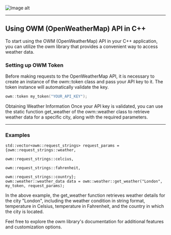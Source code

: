 ![Image alt](https://github.com/sxaxq/owm/raw/master/images/OpenWeather.png)
<hr>

## Using OWM (OpenWeatherMap) API in C++
To start using the OWM (OpenWeatherMap) API in your C++ application, you can utilize the owm library that provides a convenient way to access weather data.

### Setting up OWM Token
Before making requests to the OpenWeatherMap API, it is necessary to create an instance of the owm::token class and pass your API key to it. The token instance will automatically validate the key.

```c++
owm::token my_token("YOUR_API_KEY");
```
Obtaining Weather Information
Once your API key is validated, you can use the static function get_weather of the owm::weather class to retrieve weather data for a specific city, along with the required parameters.

<hr>

### Examples

```c+++
std::vector<owm::request_strings> request_params = {owm::request_strings::weather, 
                                                    owm::request_strings::celcius, 
                                                    owm::request_strings::fahrenheit, 
                                                    owm::request_strings::country};
owm::weather::weather_data data = owm::weather::get_weather("London", my_token, request_params);
```
In the above example, the get_weather function retrieves weather details for the city "London", including the weather condition in string format, temperature in Celsius, temperature in Fahrenheit, and the country in which the city is located.

Feel free to explore the owm library's documentation for additional features and customization options.
